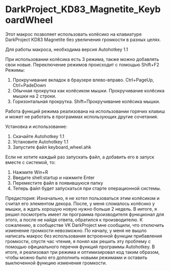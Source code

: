 # DarkProject_KD83_Magnetite_KeyboardWheel
Этот макрос позволяет использовать колёсико на клавиатуре DarkProject KD83 Magnetite без увеличения громкости в разных целях.

Для работы макроса, необходима версия Autohotkey 1.1

При использовании колёсика есть 3 режима, также можно добавлять свои новые.
Переключение режимов происходит с помощью Shift+F2
Режимы:
 1) Прокручивание вкладок в браузере влево-вправо.
Ctrl+PageUp, Ctrl+PadeDown
 2) Обычная прокрутка как колёсиком мышки.
Прокручивание колёсика мышки на 2 строки.
 3) Горизонтальная прокрутка.
Shift+Прокручивание колёсика мышки.

Работа функций режима реализована на использовании горячих клавиш и может не работать в программах использующих другие сочетания.

Установка и использование:
1) Скачайте Autohotkey 1.1
2) Установите Autohotkey 1.1
3) Запустите файл keyboard_wheel.ahk

Если не хотите каждый раз запускать файл, а добавить его в запуск вместе с системой, то:
1) Нажмите Win+R
2) Введите shell:startup и нажмите Enter
3) Переместите файл в появившуюся папку
4) Теперь файл будет запускаться при старте операционной системы.


Предистория:
Изначально, я не хотел пользоваться этим колёсиком и считал его элементом декора.
После, у меня сломалось колёсико у мышки, а ждать хорошую новую нужно больше 2 недель.
В иитоге, я решил посмотреть имеет ли программа производителя функционал для этого, а после не найдя ответа, 
обратился к производителю. 
К сожалению, в сообществе VK DarkProject мне сообщили, что отключить изменение громкости невозможно.
По началу, у меня не вышло написать макрос без использования встроенной функции прибавления громкости, спустя час чтения,
я понял как решить эту проблему с помощью официального перечня функций программы Autohotkey.
В итоге, я реализовал три режима и оптимизировал код таким образом, 
чтобы можно было его дополнить новыми режимами и оставить выключенной функцию изменения громкости.

